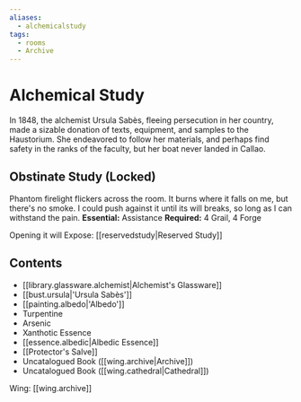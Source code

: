 ```yaml
---
aliases:
  - alchemicalstudy
tags:
  - rooms
  - Archive
---
```

# Alchemical Study
In 1848, the alchemist Ursula Sabès, fleeing persecution in her country, made a sizable donation of texts, equipment, and samples to the Haustorium. She endeavored to follow her materials, and perhaps find safety in the ranks of the faculty, but her boat never landed in Callao.
## Obstinate Study (Locked)
Phantom firelight flickers across the room. It burns where it falls on me, but there's no smoke. I could push against it until its will breaks, so long as I can withstand the pain.
**Essential:** Assistance
**Required:** 4 Grail, 4 Forge

Opening it will Expose:
[[reservedstudy|Reserved Study]]
## Contents
- [[library.glassware.alchemist|Alchemist's Glassware]]
- [[bust.ursula|'Ursula Sabès']]
- [[painting.albedo|'Albedo']]
- Turpentine
- Arsenic
- Xanthotic Essence
- [[essence.albedic|Albedic Essence]]
- [[Protector's Salve]]
- Uncatalogued Book ([[wing.archive|Archive]])
- Uncatalogued Book ([[wing.cathedral|Cathedral]])

Wing: [[wing.archive]]
